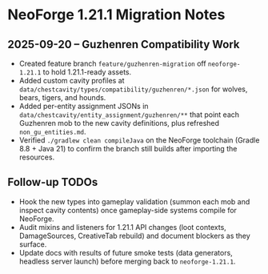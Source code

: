 # NeoForge 1.21.1 Migration Notes

## 2025-09-20 – Guzhenren Compatibility Work
- Created feature branch `feature/guzhenren-migration` off `neoforge-1.21.1` to hold 1.21.1-ready assets.
- Added custom cavity profiles at `data/chestcavity/types/compatibility/guzhenren/*.json` for wolves, bears, tigers, and hounds.
- Added per-entity assignment JSONs in `data/chestcavity/entity_assignment/guzhenren/**` that point each Guzhenren mob to the new cavity definitions, plus refreshed `non_gu_entities.md`.
- Verified `./gradlew clean compileJava` on the NeoForge toolchain (Gradle 8.8 + Java 21) to confirm the branch still builds after importing the resources.

## Follow-up TODOs
- Hook the new types into gameplay validation (summon each mob and inspect cavity contents) once gameplay-side systems compile for NeoForge.
- Audit mixins and listeners for 1.21.1 API changes (loot contexts, DamageSources, CreativeTab rebuild) and document blockers as they surface.
- Update docs with results of future smoke tests (data generators, headless server launch) before merging back to `neoforge-1.21.1`.
